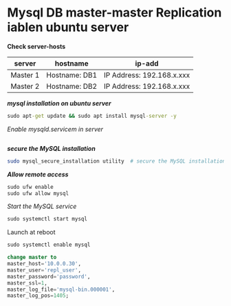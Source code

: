 # Mysql DB master-master Replication iablen ubuntu server

**Check server-hosts**

|server|hostname|ip-add|
|-----|-----|-----|
|Master 1|Hostname: DB1|IP Address: 192.168.x.xxx|
|Master 2|Hostname: DB2|IP Address: 192.168.x.xxx|


**_mysql installation on ubuntu server_**

```cmd
sudo apt-get update && sudo apt install mysql-server -y
```

_Enable mysqld.servicem in server_

```cmd

```

**_secure the MySQL installation_**

```bash
sudo mysql_secure_installation utility  # secure the MySQL installation
```

**_Allow remote access_**

```cmd
sudo ufw enable
sudo ufw allow mysql
```

_Start the MySQL service_

```cmd
sudo systemctl start mysql
```
Launch at reboot

```cmd
sudo systemctl enable mysql
```


```sql
change master to
master_host='10.0.0.30',
master_user='repl_user',
master_password='password',
master_ssl=1,
master_log_file='mysql-bin.000001',
master_log_pos=1405;
```


